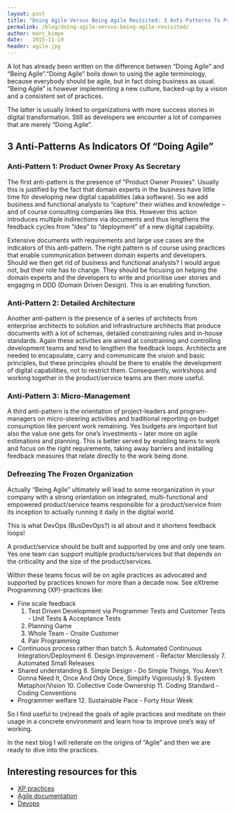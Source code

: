 ```yaml
---
layout: post
title: "Doing Agile Versus Being Agile Revisited: 3 Anti-Patterns To Probe For"
permalink: /blog/doing-agile-versus-being-agile-revisited/
author: marc_kimpe
date:   2015-11-19
header: agile.jpg
---
```


A lot has already been written on the difference between “Doing Agile” and “Being Agile”.“Doing Agile” boils
down to using the agile terminology, because everybody should be agile, but in fact doing business as usual.
“Being Agile” is however implementing a new culture, backed-up by a vision and a consistent set of practices.

The latter is usually linked to organizations with more success stories in digital transformation. Still as
developers we encounter a lot of companies that are merely “Doing Agile”.

## 3 Anti-Patterns As Indicators Of “Doing Agile”

### Anti-Pattern 1: Product Owner Proxy As Secretary

The first anti-pattern is the presence of “Product Owner Proxies”.  Usually this is justified by the fact
that domain experts in the business have little time for developing new digital capabilities (aka software).
So we add business and functional analysts to “capture” their wishes and knowledge – and of course consulting
companies like this.   However this action introduces multiple indirections via documents and thus lengthens
the feedback cycles from “idea” to “deployment” of a new digital capability.

Extensive documents with requirements and large use cases are the indicators of this anti-pattern.
The right pattern is of course using practices that enable communication between domain experts and developers.
Should we then get rid of business and functional analysts?  I would argue not, but their role has to change.
They should be focusing on helping the domain experts and the developers to write and prioritise user stories
and engaging in DDD (Domain Driven Design).  This is an enabling function.

### Anti-Pattern 2: Detailed Architecture

Another anti-pattern is the presence of a series of architects from enterprise architects to solution and
infrastructure architects that produce documents with a lot of schemas, detailed constraining rules and
in-house standards.  Again these activities are aimed at constraining and controlling development teams and
tend to lengthen the feedback loops.  Architects are needed to encapsulate, carry and communicate the
vision and basic principles, but these principles should be there to enable the development of digital
capabilities, not to restrict them.  Consequently, workshops and working together in the product/service
teams are then more useful.

### Anti-Pattern 3: Micro-Management

A third anti-pattern is the orientation of project-leaders and program-managers on micro-steering
activities and traditional reporting on budget consumption like percent work remaining.
Yes budgets are important but also the value one gets for one’s investments – later more on agile
estimations and planning.  This is better served by enabling teams to work and focus on the right requirements,
taking away barriers and installing feedback measures that relate directly to the work being done.

### Defreezing The Frozen Organization

Actually “Being Agile” ultimately will lead to some reorganization in your company with a strong orientation
on integrated, multi-functional and empowered product/service teams responsible for a product/service from
its inception to actually running it daily in the digital world.

This is what DevOps (BusDevOps?) is all about and it shortens feedback loops!

A product/service should be built and supported by one and only one team.  Yes one team can support multiple
products/services but that depends on the criticality and the size of the product/services.

Within these teams focus will be on agile practices as advocated and supported by practices known for more
than a decade now.  See eXtreme Programming (XP)-practices like:

* Fine scale feedback
  1. Test Driven Development via Programmer Tests and Customer Tests -  Unit Tests & Acceptance Tests
  2. Planning Game
  3. Whole Team - Onsite Customer
  4. Pair Programming
* Continuous process rather than batch
  5. Automated Continuous Integration/Deployment
  6. Design Improvement - Refactor Mercilessly
  7. Automated Small Releases
* Shared understanding
  8. Simple Design - Do Simple Things, You Aren’t Gonna Need It, Once And Only Once, Simplify Vigorously)
  9. System Metaphor/Vision
  10. Collective Code Ownership
  11. Coding Standard - Coding Conventions
* Programmer welfare
  12. Sustainable Pace - Forty Hour Week

So I find useful to (re)read the goals of agile practices and meditate on their usage in a concrete environment
and learn how to improve one’s way of working.

In the next blog I will reiterate on the origins of “Agile” and then we are ready to dive into the practices.

## Interesting resources for this

* [XP practices](http://www.extremeprogramming.org/rules.html)
* [Agile documentation](http://www.agilemodeling.com/)
* [Devops](https://en.wikipedia.org/wiki/DevOps)